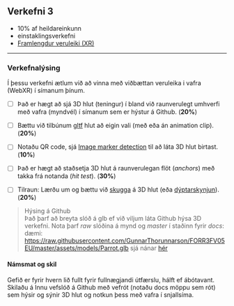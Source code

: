 ## Verkefni 3 
- 10% af heildareinkunn
- einstaklingsverkefni 
- [Framlengdur veruleiki (XR)](https://github.com/GunnarThorunnarson/FORR3FV05EU/wiki/Framlengdur-veruleiki-(XR))
  
---

### Verkefnalýsing

Í þessu verkefni ætlum við að vinna með viðbættan veruleika i vafra (WebXR) í símanum þínum. 

- [ ] Það er hægt að sjá 3D hlut (teningur) í bland við raunverulegt umhverfi með vafra (myndvél) í símanum sem er hýstur á Github. (**20%**)
- [ ] Bættu við tilbúnum [gltf](https://www.threekit.com/blog/gltf-everything-you-need-to-know) hlut að eigin vali (með eða án animation clip). (**20%**)
- [ ] Notaðu QR code, sjá [Image marker detection](https://www.queppelin.com/webar-with-image-marker-detection/) til að láta 3D hlut birtast. (**10%**)
- [ ] Það er hægt að staðsetja 3D hlut á raunverulegan flöt (_anchors_) með takka frá notanda (_hit test_). (**30%**)
- [ ] Tilraun: Lærðu um og bættu við [skugga](https://medium.com/samsung-internet-dev/integrating-augmented-reality-objects-into-the-real-world-with-light-and-shadows-12123e7b1151) á 3D hlut (eða [dýptarskynjun](https://developers.google.com/ar/develop/depth)). (**20%**)


> Hýsing á Github <br>
Það þarf að breyta slóð á glb ef við viljum láta Github hýsa 3D verkefni. Nota þarf _raw_ slóðina á mynd og _master_ í staðinn fyrir _docs_: dæmi: https://raw.githubusercontent.com/GunnarThorunnarson/FORR3FV05EU/master/assets/models/Parrot.glb sjá nánar [hér](https://github.com/GunnarThorunnarson/FORR3FV05EU/blob/master/docs/src/World/components/birds/birds.js)

#### Námsmat og skil
Gefið er fyrir hvern lið fullt fyrir fullnægjandi útfærslu, hálft ef ábótavant.<br>
Skilaðu á Innu vefslóð á Github með vefrót (notaðu docs möppu sem rót) sem hýsir og sýnir 3D hlut og notkun þess með vafra í snjallsíma.
